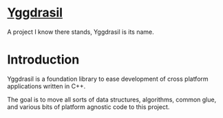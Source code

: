 [Yggdrasil](http://stevenkaras.github.com/yggdrasil)
=========
A project I know there stands,
Yggdrasil is its name.


Introduction
============
Yggdrasil is a foundation library to ease development of cross platform applications written in C++.

The goal is to move all sorts of data structures, algorithms, common glue, and various bits of platform agnostic code to this project.
